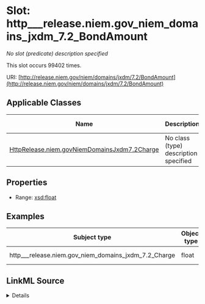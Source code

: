 

# Slot: http___release.niem.gov_niem_domains_jxdm_7.2_BondAmount


_No slot (predicate) description specified_






This slot occurs 99402 times.


URI: [http://release.niem.gov/niem/domains/jxdm/7.2/BondAmount](http://release.niem.gov/niem/domains/jxdm/7.2/BondAmount)



<!-- no inheritance hierarchy -->





## Applicable Classes

| Name | Description | Modifies Slot |
| --- | --- | --- |
| [HttpRelease.niem.govNiemDomainsJxdm7.2Charge](../classes/HttpRelease.niem.govNiemDomainsJxdm7.2Charge.md) | No class (type) description specified |  yes  |







## Properties

* Range: [xsd:float](http://www.w3.org/2001/XMLSchema#float)






## Examples

| Subject type | Object type | Example subject | Example object | Occurrences |
| --- | --- | --- | --- | --- |
| http___release.niem.gov_niem_domains_jxdm_7.2_Charge | float | scales:Charge/fulton-01-10000019 | 300.0 | 99402 |




## LinkML Source

<details>

```yaml
name: http___release.niem.gov_niem_domains_jxdm_7.2_BondAmount
annotations:
  count:
    tag: count
    value: 99402
description: No slot (predicate) description specified
examples:
- object:
    example_object: '300.0'
    example_object_type: float
    example_predicate: http://release.niem.gov/niem/domains/jxdm/7.2/BondAmount
    example_subject: scales:Charge/fulton-01-10000019
    example_subject_type: http___release.niem.gov_niem_domains_jxdm_7.2_Charge
from_schema: scales-kg
rank: 1000
slot_uri: http://release.niem.gov/niem/domains/jxdm/7.2/BondAmount
alias: http___release.niem.gov_niem_domains_jxdm_7.2_BondAmount
domain_of:
- http___release.niem.gov_niem_domains_jxdm_7.2_Charge
range: float

```
</details>